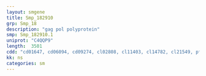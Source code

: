 ```yaml
---
layout: smgene
title: Smp_182910
grp: Smp_18
description: "gag pol polyprotein"
smp: Smp_182910.1
uniprot: "C4QQP9"
length:  3501
cdd: "cd01647, cd06094, cd09274, cl02808, cl11403, cl14782, cl21549, pfam00077, pfam00078, pfam00665, pfam13456"
kk: ns
categories: sm
---
```

